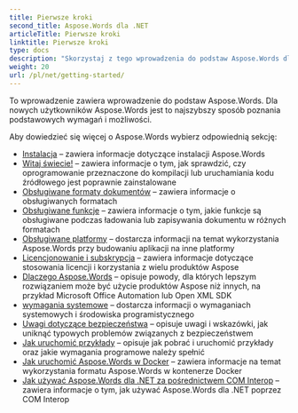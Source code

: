```yaml
---
title: Pierwsze kroki
second_title: Aspose.Words dla .NET
articleTitle: Pierwsze kroki
linktitle: Pierwsze kroki
type: docs
description: "Skorzystaj z tego wprowadzenia do podstaw Aspose.Words dla .NET, aby zacząć zdawać sobie sprawę z wartości Aspose.Words dla Twojej firmy."
weight: 20
url: /pl/net/getting-started/
---
```


To wprowadzenie zawiera wprowadzenie do podstaw Aspose.Words. Dla nowych użytkowników Aspose.Words jest to najszybszy sposób poznania podstawowych wymagań i możliwości.

Aby dowiedzieć się więcej o Aspose.Words wybierz odpowiednią sekcję:

- [Instalacja](/words/pl/net/installation/) – zawiera informacje dotyczące instalacji Aspose.Words
- [Witaj świecie!](/words/pl/net/hello-world/) – zawiera informacje o tym, jak sprawdzić, czy oprogramowanie przeznaczone do kompilacji lub uruchamiania kodu źródłowego jest poprawnie zainstalowane
- [Obsługiwane formaty dokumentów](/words/pl/net/supported-document-formats/) – zawiera informacje o obsługiwanych formatach
- [Obsługiwane funkcje](/words/pl/net/features/) – zawiera informacje o tym, jakie funkcje są obsługiwane podczas ładowania lub zapisywania dokumentu w różnych formatach
- [Obsługiwane platformy](https://docs.aspose.com/words/net/platforms-and-interoperability/) – dostarcza informacji na temat wykorzystania Aspose.Words przy budowaniu aplikacji na inne platformy
- [Licencjonowanie i subskrypcja](/words/pl/net/licensing/) – zawiera informacje dotyczące stosowania licencji i korzystania z wielu produktów Aspose
- [Dlaczego Aspose.Words](https://docs.aspose.com/words/net/aspose-words-or-other-solutions/) – opisuje powody, dla których lepszym rozwiązaniem może być użycie produktów Aspose niż innych, na przykład Microsoft Office Automation lub Open XML SDK
- [wymagania systemowe](/words/pl/net/system-requirements/) – dostarcza informacji o wymaganiach systemowych i środowiska programistycznego
- [Uwagi dotyczące bezpieczeństwa](/words/pl/net/security/) – opisuje uwagi i wskazówki, jak uniknąć typowych problemów związanych z bezpieczeństwem
- [Jak uruchomić przykłady](/words/pl/net/how-to-run-the-examples/) – opisuje jak pobrać i uruchomić przykłady oraz jakie wymagania programowe należy spełnić
- [Jak uruchomić Aspose.Words w Docker](/words/pl/net/how-to-run-aspose-words-in-docker/) – zawiera informacje na temat wykorzystania formatu Aspose.Words w kontenerze Docker
- [Jak używać Aspose.Words dla .NET za pośrednictwem COM Interop](/words/pl/net/how-to-use-aspose-words-via-com-interop/) – zawiera informacje o tym, jak używać Aspose.Words dla .NET poprzez COM Interop

